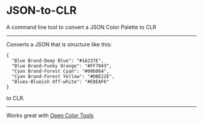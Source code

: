 # JSON-to-CLR
A command line tool to convert a JSON Color Palette to CLR

---

Converts a JSON that is structure like this:

```
{
  "Blue Brand-Deep Blue": "#1A237E",
  "Blue Brand-Funky Orange": "#FF7043",
  "Cyan Brand-Forest Cyan": "#006064",
  "Cyan Brand-Forest Yellow": "#DBE22E",
  "Blues-Blueish Off-white": "#E8EAF6"
}
```

to CLR.

---

Works great with [Open Color Tools](http://opencolor.tools)
